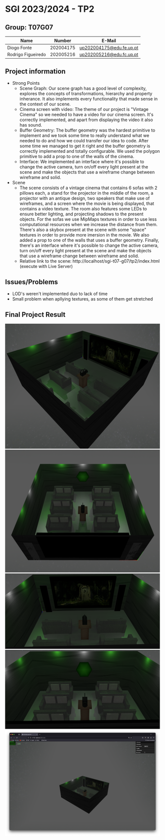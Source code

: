 # SGI 2023/2024 - TP2

## Group: T07G07

| Name | Number | E-Mail |
| ---- | ------ | ------ |
| Diogo Fonte        | 202004175 | up202004175@edu.fe.up.pt |
| Rodrigo Figueiredo | 202005216 | up202005216@edu.fc.up.pt |

## Project information

- Strong Points
  - Scene Graph: Our scene graph has a good level of complexity, explores the concepts of transformations, hierarchy and property inherance. It also implements every functionality that made sense in the context of our scene.
  - Cinema screen with video: The theme of our project is "Vintage Cinema" so we needed to have a video for our cinema screen. It's correctly implemented, and apart from displaying the video it also has sound.
  - Buffer Geometry: The buffer geometry was the hardest primitive to implement and we took some time to really understand what we needed to do and how we could transfer our idea to code. After some time we managed to get it right and the buffer geometry is correctly implemented and totally configurable. We used the polygon primitive to add a prop to one of the walls of the cinema.
  - Interface: We implemented an interface where it's possible to change the active camera, turn on/off every light present at the scene and make the objects that use a wireframe change between wireframe and solid.
- Scene
  - The scene consists of a vintage cinema that contains 6 sofas with 2 pillows each, a stand for the projector in the middle of the room, a projector with an antique design, two speakers that make use of wireframes, and a screen where the movie is being displayed, that contains a video texture. The room also features some LEDs to ensure better lighting, and projecting shadows to the present objects. For the sofas we use MipMaps textures in order to use less computational resources when we increase the distance from them. There's also a skybox present at the scene with some "space" textures in order to provide more imersion in the movie. We also added a prop to one of the walls that uses a buffer geometry. Finally, there's an interface where it's possible to change the active camera, turn on/off every light present at the scene and make the objects that use a wireframe change between wireframe and solid.
  - Relative link to the scene: http://localhost/sgi-t07-g07/tp2/index.html (execute with Live Server)

## Issues/Problems

- LOD's weren't implemented duo to lack of time
- Small problem when apllying textures, as some of them get stretched

## Final Project Result

![](./screenshots/scene1.png)
![](./screenshots/scene2.png)
![](./screenshots/scene3.png)
![](./screenshots/scene4.png)
![](./screenshots/scene5.png)